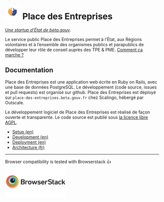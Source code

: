 # <img src="doc/picto-PDE.svg" width="50"> Place des Entreprises

_[Une startup d’État de beta.gouv](https://beta.gouv.fr/startups/place-des-entreprises)._

Le service public Place des Entreprises permet à l’État, aux Régions volontaires et à l’ensemble des organismes publics et parapublics de développer leur rôle de conseil auprès des TPE & PME. [Comment ça marche ?](https://place-des-entreprises.beta.gouv.fr/comment_ca_marche)

## Documentation

Place des Entreprises est une application web écrite en Ruby on Rails, avec une base de données PostgreSQL. Le développement (code source, issues et pull requests) est organisé sur github. Place des Entreprises est déployé sur `place-des-entreprises.beta.gouv.fr` chez Scalingo, hébergé par Outscale.

Le développement logiciel de Place des Entreprises est réalisé de façon ouverte et transparente. Le code source est publié sous [la licence libre AGPL](LICENSE.AGPL.txt).

* [Setup (en)](doc/01-setup.md)
* [Development (en)](doc/02-development.md)
* [Deployment (en)](doc/03-deployment.md)
* [Architecture (fr)](doc/04-architecture.md)

---

<!--Le projet est opensource, ce qui nous donne accès gratuitement à Browserstack, en échange de ce paragraphe qui doit rester visible sur le README.-->
Browser compatibility is tested with Browserstack :+1:<br/>
[<img src="doc/browserstack-logo-600x315.png" width="200">](https://www.browserstack.com/)
